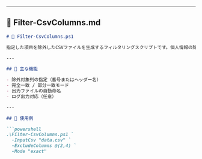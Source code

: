 
---

## 📄 Filter-CsvColumns.md

```markdown
# 🧹 Filter-CsvColumns.ps1

指定した項目を除外したCSVファイルを生成するフィルタリングスクリプトです。個人情報の除去や特定列のマスキングなどに活用できます。

---

## 🧰 主な機能

- 除外対象列の指定（番号またはヘッダー名）
- 完全一致 / 部分一致モード
- 出力ファイルの自動命名
- ログ出力対応（任意）

---

## 🚀 使用例

```powershell
.\Filter-CsvColumns.ps1 `
  -InputCsv "data.csv" `
  -ExcludeColumns @(2,4) `
  -Mode "exact"

